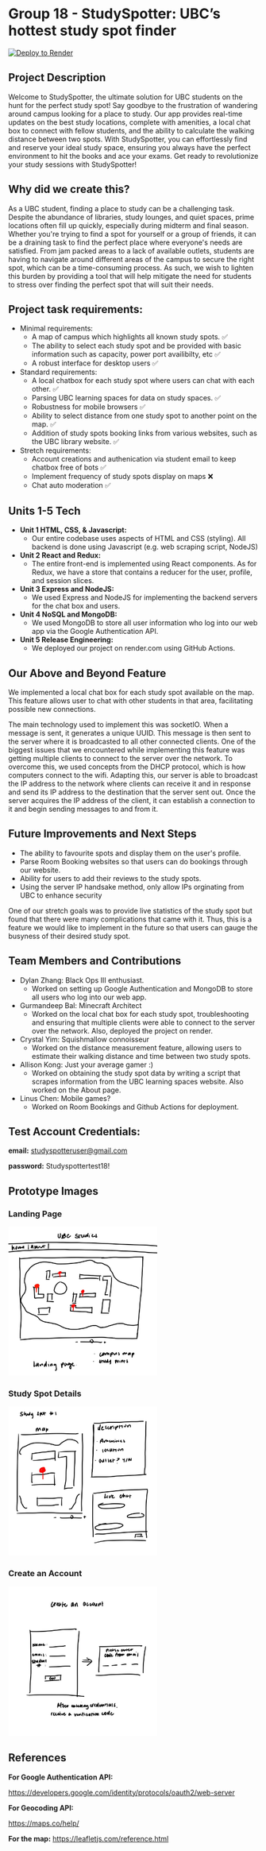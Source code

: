 # Group 18 - StudySpotter: UBC’s hottest study spot finder

[![Deploy to Render](https://github.com/ubc-cpsc455-2024S/project-18_fps_addicts/actions/workflows/deploy.yml/badge.svg)](https://github.com/ubc-cpsc455-2024S/project-18_fps_addicts/actions/workflows/deploy.yml)


## Project Description

Welcome to StudySpotter, the ultimate solution for UBC students 
on the hunt for the perfect study spot! Say goodbye to the frustration 
of wandering around campus looking for a place to study. Our app provides 
real-time updates on the best study locations, complete with amenities, a local chat box 
to connect with fellow students, and the ability to calculate the walking distance between 
two spots. With StudySpotter, you can effortlessly find and reserve your ideal study space, 
ensuring you always have the perfect environment to hit the books and ace your exams. 
Get ready to revolutionize your study sessions with StudySpotter!

## Why did we create this?

As a UBC student, finding a place to study can be a challenging task. Despite the abundance of libraries, study lounges, and quiet spaces, prime locations often fill up quickly, especially during midterm and final season. Whether you're trying to find a spot for yourself or a group of friends, it can be a draining task to find the perfect place where everyone's needs are satisfied. From jam packed areas to a lack of available outlets, students are having to navigate around different areas of the campus to secure the right spot, which can be a time-consuming process. As such, we wish to lighten this burden by providing a tool that will help mitigate the need for students to stress over finding the perfect spot that will suit their needs.

## Project task requirements:

- Minimal requirements:
  * A map of campus which highlights all known study spots. ✅
  * The ability to select each study spot and be provided with basic information such as capacity, power port availibilty, etc ✅
  * A robust interface for desktop users ✅
- Standard requirements:
  * A local chatbox for each study spot where users can chat with each other. ✅
  * Parsing UBC learning spaces for data on study spaces. ✅
  * Robustness for mobile browsers ✅
  * Ability to select distance from one study spot to another point on the map. ✅
  * Addition of study spots booking links from various websites, such as the UBC library website. ✅
- Stretch requirements:
  * Account creations and authenication via student email to keep chatbox free of bots ✅
  * Implement frequency of study spots display on maps ❌
  * Chat auto moderation ✅

## Units 1-5 Tech
- **Unit 1 HTML, CSS, & Javascript:**
  -  Our entire codebase uses aspects of HTML and CSS (styling). All backend is done using Javascript (e.g. web scraping script, NodeJS)
- **Unit 2 React and Redux:**
  - The entire front-end is implemented using React components. As for Redux, we have a store that contains a reducer for the user, profile, and session slices.
- **Unit 3 Express and NodeJS:**
  - We used Express and NodeJS for implementing the backend servers for the chat box and users.
- **Unit 4 NoSQL and MongoDB:**
  - We used MongoDB to store all user information who log into our web app via the Google Authentication API.
- **Unit 5 Release Engineering:**
  - We deployed our project on render.com using GitHub Actions.

## Our Above and Beyond Feature
We implemented a local chat box for each study spot available on the map. This feature allows user to chat with other students in that area, facilitating possible new connections.

The main technology used to implement this was socketIO. When a message is sent, it generates a unique UUID. This message is then sent to the server where it is broadcasted to all other connected clients. One of the biggest issues that we encountered while implementing this feature was getting multiple clients to connect to the server over the network. To overcome this, we used concepts from the DHCP protocol, which is how computers connect to the wifi. Adapting this, our server is able to broadcast the IP address to the network where clients can receive it and in response and send its IP address to the destination that the server sent out. Once the server acquires the IP address of the client, it can establish a connection to it and begin sending messages to and from it.


## Future Improvements and Next Steps
- The ability to favourite spots and display them on the user's profile.
- Parse Room Booking websites so that users can do bookings through our website.
- Ability for users to add their reviews to the study spots.
- Using the server IP handsake method, only allow IPs orginating from UBC to enhance security

One of our stretch goals was to provide live statistics of the study spot but found that there were many complications that came with it. Thus, this is a feature we would like to implement in the future so that users can gauge the busyness of their desired study spot.

## Team Members and Contributions

- Dylan Zhang: Black Ops III enthusiast.
  - Worked on setting up Google Authentication and MongoDB to store all users who log into our web app.
- Gurmandeep Bal: Minecraft Architect
  - Worked on the local chat box for each study spot, troubleshooting and ensuring that multiple clients were able to connect to the server over the network. Also, deployed the project on render.
- Crystal Yim: Squishmallow connoisseur 
  - Worked on the distance measurement feature, allowing users to estimate their walking distance and time between two study spots.
- Allison Kong: Just your average gamer :)
  - Worked on obtaining the study spot data by writing a script that scrapes information from the UBC learning spaces website. Also worked on the About page.
- Linus Chen: Mobile games?
  - Worked on Room Bookings and Github Actions for deployment.


## Test Account Credentials:

**email:** studyspotteruser@gmail.com

**password:** Studyspottertest18!

 
## Prototype Images
### Landing Page
<img src="images/sketch_1.jpg" width="300px">

### Study Spot Details
<img src="images/sketch_2.jpg" width="300px">

### Create an Account 
<img src="images/sketch_3.jpg" width="300px">


## References

**For Google Authentication API:**

https://developers.google.com/identity/protocols/oauth2/web-server

**For Geocoding API:**

https://maps.co/help/

**For the map:**
https://leafletjs.com/reference.html




